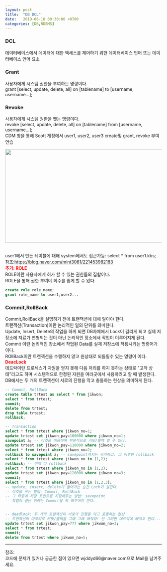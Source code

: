 ```yaml
---
layout: post
title:  "DB DCL"
date:   2019-06-18 09:30:00 +0700
categories: [DB,RDBMS]
---
```


###  DCL
데이터베이스에서 데이터에 대한 엑세스를 제어하기 위한 데이터베이스 언어 또는 데이터베이스 언어 요소 
###  Grant  
사용자에게 시스템 권한을 부여하는 명령이다.  
grant [select, update, delete, all] on [tablename] to [username, username...];  
###  Revoke
사용자에게 시스템 권한을 뺏는 명령이다.  
revoke [select, update, delete, all] on [tablename] from [username, username...];  
CDM 창을 통해 Scott 계정에서 user1, user2, user3 create및 grant, revoke 부여 연습
<div><img src="https://raw.githubusercontent.com/wjddyd66/wjddyd66.github.io/master/static/img/R/abs.PNG" height="300" width="600" /></div><br>

user1에서 만든 테이블에 대해 system에서도 접근가능: select * from user1.kbs;  
참조:<https://blog.naver.com/mint3081/221453982183>  
<span style ="color: red">**추가: ROLE**</span><br>
ROLE이란 사용자에게 허가 할 수 있는 권한들의 집합이다.  
ROLE을 통해 권한 부여야 회수를 쉽게 할 수 있다.  
```sql
create role role_name;
grant role_name to user1,user2...
```
###  Commit,RollBack
Commit,RollBack을 설명하기 전에 트랜잭션에 대해 알아야 한다.  
트랜잭션(Transaction)이란 논리적인 일의 단위를 의미한다.  
Update, Insert, Delete의 작업을 하게 되면 DB자체에서 Lock이 걸리게 되고 실제 저장소에 자료가 변형되는 것이 아닌 논리적인 장소에서 작업이 이루어지게 된다.  
Commit 이란 논리적인 장소에서 작업된 Data를  실제 저장소에 적용시키는 명령어가 이다.  
ROllBack이란 트랜잭션을 수행하지 않고 원상태로 되돌릴수 있는 명령어 이다.  
<span style ="color: red">**DeacLock**</span><br>
데드락이란 프로세스가 자원을 얻지 못해 다음 처리를 하지 못하는 상태로 "고착 상태"라고도 하며 시스템적으로 한정된 자원을 여러곳에서 사용하려고 할 때 발생한다.  
DB에서는 두 개의 트랜잭션이 서로의 진행을 막고 충돌하는 현상을 의미하게 된다.  
```sql
-- Commit, RollBack
create table trtest as select * from jikwon;
select * from trtest;
commit;
delete from trtest; 
drop table trtest;
rollback;

-- Transaction
select * from trtest where jikwon_no=1;
update trtest set jikwon_pay=100000 where jikwon_no=1;
savepoint a; -- 이것을 이용하여 부분적으로 커밋/롤백 할 수 있다.
update trtest set jikwon_pay=110000 where jikwon_no=2;
select * from trtest where jikwon_no=2;
rollback to savepoint a; -- savepoint까지는 유지하고, 그 이후만 rollback
select * from trtest where jikwon_no in (1,2);
rollback; -- 전체 다 rollback
select * from trtest where jikwon_no in (1,2);
update trtest set jikwon_pay=120000 where jikwon_no=3;
commit;
select * from trtest where jikwon_no in (1,2,3);
-- update, insert, delete가 들어가는 순간 Lock이 걸린다. 
-- 이것을 푸는 방법: Commit, RollBack
-- 그 와중에 저장 포인트를 지정해주는 방법: savepoint
-- 작업이 끝난 뒤에는 Commit을 꼭 해주어야 한다.


-- deadlock: 두 개의 트랜잭션이 서로의 진행을 막고 충돌하는 현상
-- 트랜잭션의 마무리로 커밋/롤백을 그때 그때 해줘라! 안 그러면 데드락에 빠지고 만다...
update trtest set jikwon_pay=777 where jikwon_no=3;
select * from trtest;
commit;
delete from trtest where jikwon_no=5;
```

<hr>
참조: <https://github.com/wjddyd66/DB/tree/master/DCL><br>
코드에 문제가 있거나 궁금한 점이 있으면 wjddyd66@naver.com으로  Mail을 남겨주세요.